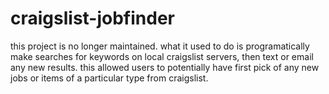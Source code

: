 # craigslist-jobfinder

this project is no longer maintained. what it used to do is programatically make searches for keywords on local craigslist servers, then text or email any new results. this allowed users to potentially have first pick of any new jobs or items of a particular type from craigslist.
